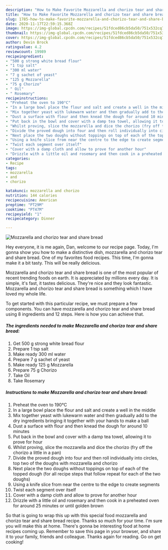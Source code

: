 ```yaml
---
description: "How to Make Favorite Mozzarella and chorizo tear and share bread"
title: "How to Make Favorite Mozzarella and chorizo tear and share bread"
slug: 1785-how-to-make-favorite-mozzarella-and-chorizo-tear-and-share-bread
date: 2020-11-17T22:59:15.368Z
image: https://img-global.cpcdn.com/recipes/51fdced86cb5da50/751x532cq70/mozzarella-and-chorizo-tear-and-share-bread-recipe-main-photo.jpg
thumbnail: https://img-global.cpcdn.com/recipes/51fdced86cb5da50/751x532cq70/mozzarella-and-chorizo-tear-and-share-bread-recipe-main-photo.jpg
cover: https://img-global.cpcdn.com/recipes/51fdced86cb5da50/751x532cq70/mozzarella-and-chorizo-tear-and-share-bread-recipe-main-photo.jpg
author: Devin Brock
ratingvalue: 4.2
reviewcount: 19989
recipeingredient:
- "500 g strong white bread flour"
- "1 tsp salt"
- "300 ml water"
- "7 g sachet of yeast"
- "125 g Mozzarella"
- "75 g Chorizo"
- " Oil"
- " Rosemary"
recipeinstructions:
- "Preheat the oven to 190°C"
- "In a large bowl place the flour and salt and create a well in the middle"
- "Mix together yeast with lukewarm water and then gradually add to the dry ingredients bringing it together with your hands to make a ball"
- "Dust a surface with flour and then knead the dough for around 10 minutes"
- "Put back in the bowl and cover with a damp tea towel, allowing it to prove for hour"
- "Whilst proving, slice the mozzarella and dice the chorizo (fry off the chorizo a little in a pan)"
- "Divide the proved dough into four and then roll individually into circles, top two of the doughs with mozzarella and chorizo"
- "Next place the two doughs without toppings on top of each of the topped dough (for all recipe steps that follow repeat for each of the two doughs)"
- "Using a knife slice from near the centre to the edge to create segments"
- "Twist each segment over itself"
- "Cover with a damp cloth and allow to prove for another hour"
- "Drizzle with a little oil and rosemary and then cook in a preheated oven for around 25 minutes or until golden brown"
categories:
- Recipe
tags:
- mozzarella
- and
- chorizo

katakunci: mozzarella and chorizo 
nutrition: 144 calories
recipecuisine: American
preptime: "PT29M"
cooktime: "PT47M"
recipeyield: "1"
recipecategory: Dinner

---
```



![Mozzarella and chorizo tear and share bread](https://img-global.cpcdn.com/recipes/51fdced86cb5da50/751x532cq70/mozzarella-and-chorizo-tear-and-share-bread-recipe-main-photo.jpg)

Hey everyone, it is me again, Dan, welcome to our recipe page. Today, I'm gonna show you how to make a distinctive dish, mozzarella and chorizo tear and share bread. One of my favorites food recipes. This time, I'm gonna make it a bit tasty. This will be really delicious.



Mozzarella and chorizo tear and share bread is one of the most popular of recent trending foods on earth. It is appreciated by millions every day. It is simple, it's fast, it tastes delicious. They're nice and they look fantastic. Mozzarella and chorizo tear and share bread is something which I have loved my whole life.


To get started with this particular recipe, we must prepare a few components. You can have mozzarella and chorizo tear and share bread using 8 ingredients and 12 steps. Here is how you can achieve that.

<!--inarticleads1-->

##### The ingredients needed to make Mozzarella and chorizo tear and share bread:

1. Get 500 g strong white bread flour
1. Prepare 1 tsp salt
1. Make ready 300 ml water
1. Prepare 7 g sachet of yeast
1. Make ready 125 g Mozzarella
1. Prepare 75 g Chorizo
1. Take  Oil
1. Take  Rosemary




<!--inarticleads2-->

##### Instructions to make Mozzarella and chorizo tear and share bread:

1. Preheat the oven to 190°C
1. In a large bowl place the flour and salt and create a well in the middle
1. Mix together yeast with lukewarm water and then gradually add to the dry ingredients bringing it together with your hands to make a ball
1. Dust a surface with flour and then knead the dough for around 10 minutes
1. Put back in the bowl and cover with a damp tea towel, allowing it to prove for hour
1. Whilst proving, slice the mozzarella and dice the chorizo (fry off the chorizo a little in a pan)
1. Divide the proved dough into four and then roll individually into circles, top two of the doughs with mozzarella and chorizo
1. Next place the two doughs without toppings on top of each of the topped dough (for all recipe steps that follow repeat for each of the two doughs)
1. Using a knife slice from near the centre to the edge to create segments
1. Twist each segment over itself
1. Cover with a damp cloth and allow to prove for another hour
1. Drizzle with a little oil and rosemary and then cook in a preheated oven for around 25 minutes or until golden brown




So that is going to wrap this up with this special food mozzarella and chorizo tear and share bread recipe. Thanks so much for your time. I'm sure you will make this at home. There's gonna be interesting food at home recipes coming up. Remember to save this page in your browser, and share it to your family, friends and colleague. Thanks again for reading. Go on get cooking!
